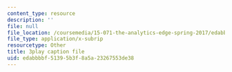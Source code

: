 ```yaml
---
content_type: resource
description: ''
file: null
file_location: /coursemedia/15-071-the-analytics-edge-spring-2017/edabbbbf51395b3f8a5a23267553de38_9aKidJvppF0.vtt
file_type: application/x-subrip
resourcetype: Other
title: 3play caption file
uid: edabbbbf-5139-5b3f-8a5a-23267553de38
---
```

